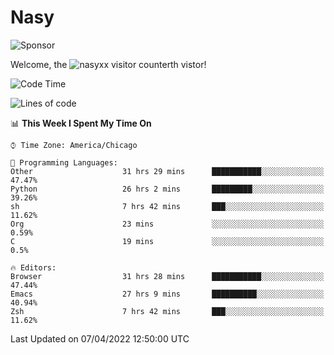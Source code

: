 # Nasy

<!--
<p align="center">
<img height="200" src="https://github-readme-stats.vercel.app/api?username=nasyxx&count_private=true&show_icons=true&theme=dracula&include_all_commits=true"/>
<img height="200" src="https://github-readme-stats.vercel.app/api/top-langs/?username=nasyxx&theme=dracula&hide=html,jupyter+notebook&count_private=true&show_icons=true"/>
</p>

  
----------------
-->

![Sponsor](https://img.shields.io/static/v1.svg?label=Sponsor&message=%E2%9D%A4&logo=GitHub&style=flat&color=pink)
 
Welcome, the ![nasyxx visitor counter](https://count.getloli.com/get/@nasyxx?theme=rule34)th vistor!
 
<!--START_SECTION:waka-->
![Code Time](http://img.shields.io/badge/Code%20Time-2%2C176%20hrs%2053%20mins-blue)

![Lines of code](https://img.shields.io/badge/From%20Hello%20World%20I%27ve%20Written-5%20Million%20lines%20of%20code-blue)

📊 **This Week I Spent My Time On** 

```text
⌚︎ Time Zone: America/Chicago

💬 Programming Languages: 
Other                    31 hrs 29 mins      ███████████░░░░░░░░░░░░░░   47.47% 
Python                   26 hrs 2 mins       █████████░░░░░░░░░░░░░░░░   39.26% 
sh                       7 hrs 42 mins       ███░░░░░░░░░░░░░░░░░░░░░░   11.62% 
Org                      23 mins             ░░░░░░░░░░░░░░░░░░░░░░░░░   0.59% 
C                        19 mins             ░░░░░░░░░░░░░░░░░░░░░░░░░   0.5%

🔥 Editors: 
Browser                  31 hrs 28 mins      ███████████░░░░░░░░░░░░░░   47.44% 
Emacs                    27 hrs 9 mins       ██████████░░░░░░░░░░░░░░░   40.94% 
Zsh                      7 hrs 42 mins       ███░░░░░░░░░░░░░░░░░░░░░░   11.62%

```


 Last Updated on 07/04/2022 12:50:00 UTC
<!--END_SECTION:waka-->

<!-- ![visitors](https://visitor-badge.laobi.icu/badge?page_id=nasyxx.nasyxx) -->
